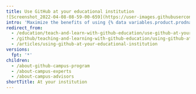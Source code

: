 ```yaml
---
title: Use GitHub at your educational institution
![Screenshot_2022-04-08-08-59-00-659](https://user-images.githubusercontent.com/108988892/178110922-f0863a5e-2347-4698-b13d-67a55a8120a7.jpg)
intro: 'Maximize the benefits of using {% data variables.product.prodname_dotcom %} at your institution for your students, instructors, and IT staff with {% data variables.product.prodname_education %} and our various training programs for students and instructors.'
redirect_from:
  - /education/teach-and-learn-with-github-education/use-github-at-your-educational-institution
  - /github/teaching-and-learning-with-github-education/using-github-at-your-educational-institution
  - /articles/using-github-at-your-educational-institution
versions:
  fpt: '*'
children:
  - /about-github-campus-program
  - /about-campus-experts
  - /about-campus-advisors
shortTitle: At your institution
---
```


